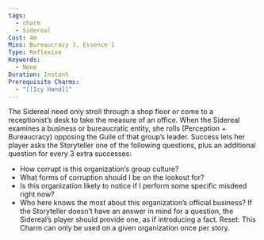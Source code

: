 ```yaml
---
tags:
  - charm
  - Sidereal
Cost: 4m
Mins: Bureaucracy 3, Essence 1
Type: Reflexive
Keywords:
  - None
Duration: Instant
Prerequisite Charms:
  - "[[Icy Hand]]"
---
```

The Sidereal need only stroll through a shop floor or come to a receptionist’s desk to take the measure of an office. When the Sidereal examines a business or bureaucratic entity, she rolls (Perception + Bureaucracy) opposing the Guile of that group’s leader. Success lets her player asks the Storyteller one of the following questions, plus an additional question for every 3 extra successes: 
-  How corrupt is this organization’s group culture? 
-  What forms of corruption should I be on the lookout for? 
-  Is this organization likely to notice if I perform some specific misdeed right now? 
-  Who here knows the most about this organization’s official business? If the Storyteller doesn’t have an answer in mind for a question, the Sidereal’s player should provide one, as if introducing a fact. Reset: This Charm can only be used on a given organization once per story.